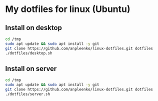 # My dotfiles for linux (Ubuntu)


## Install on desktop

```bash
cd /tmp
sudo apt update && sudo apt install -y git
git clone https://github.com/anpleenko/linux-dotfiles.git dotfiles
./dotfiles/desktop.sh
```

## Install on server

```bash
cd /tmp
sudo apt update && sudo apt install -y git
git clone https://github.com/anpleenko/linux-dotfiles.git dotfiles
./dotfiles/server.sh
```

